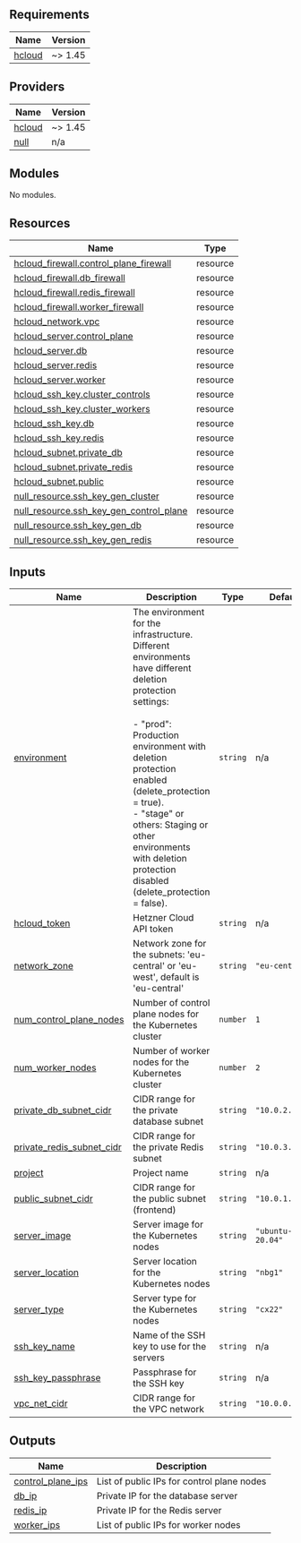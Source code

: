 ## Requirements

| Name | Version |
|------|---------|
| <a name="requirement_hcloud"></a> [hcloud](#requirement\_hcloud) | ~> 1.45 |

## Providers

| Name | Version |
|------|---------|
| <a name="provider_hcloud"></a> [hcloud](#provider\_hcloud) | ~> 1.45 |
| <a name="provider_null"></a> [null](#provider\_null) | n/a |

## Modules

No modules.

## Resources

| Name | Type |
|------|------|
| [hcloud_firewall.control_plane_firewall](https://registry.terraform.io/providers/hetznercloud/hcloud/latest/docs/resources/firewall) | resource |
| [hcloud_firewall.db_firewall](https://registry.terraform.io/providers/hetznercloud/hcloud/latest/docs/resources/firewall) | resource |
| [hcloud_firewall.redis_firewall](https://registry.terraform.io/providers/hetznercloud/hcloud/latest/docs/resources/firewall) | resource |
| [hcloud_firewall.worker_firewall](https://registry.terraform.io/providers/hetznercloud/hcloud/latest/docs/resources/firewall) | resource |
| [hcloud_network.vpc](https://registry.terraform.io/providers/hetznercloud/hcloud/latest/docs/resources/network) | resource |
| [hcloud_server.control_plane](https://registry.terraform.io/providers/hetznercloud/hcloud/latest/docs/resources/server) | resource |
| [hcloud_server.db](https://registry.terraform.io/providers/hetznercloud/hcloud/latest/docs/resources/server) | resource |
| [hcloud_server.redis](https://registry.terraform.io/providers/hetznercloud/hcloud/latest/docs/resources/server) | resource |
| [hcloud_server.worker](https://registry.terraform.io/providers/hetznercloud/hcloud/latest/docs/resources/server) | resource |
| [hcloud_ssh_key.cluster_controls](https://registry.terraform.io/providers/hetznercloud/hcloud/latest/docs/resources/ssh_key) | resource |
| [hcloud_ssh_key.cluster_workers](https://registry.terraform.io/providers/hetznercloud/hcloud/latest/docs/resources/ssh_key) | resource |
| [hcloud_ssh_key.db](https://registry.terraform.io/providers/hetznercloud/hcloud/latest/docs/resources/ssh_key) | resource |
| [hcloud_ssh_key.redis](https://registry.terraform.io/providers/hetznercloud/hcloud/latest/docs/resources/ssh_key) | resource |
| [hcloud_subnet.private_db](https://registry.terraform.io/providers/hetznercloud/hcloud/latest/docs/resources/subnet) | resource |
| [hcloud_subnet.private_redis](https://registry.terraform.io/providers/hetznercloud/hcloud/latest/docs/resources/subnet) | resource |
| [hcloud_subnet.public](https://registry.terraform.io/providers/hetznercloud/hcloud/latest/docs/resources/subnet) | resource |
| [null_resource.ssh_key_gen_cluster](https://registry.terraform.io/providers/hashicorp/null/latest/docs/resources/resource) | resource |
| [null_resource.ssh_key_gen_control_plane](https://registry.terraform.io/providers/hashicorp/null/latest/docs/resources/resource) | resource |
| [null_resource.ssh_key_gen_db](https://registry.terraform.io/providers/hashicorp/null/latest/docs/resources/resource) | resource |
| [null_resource.ssh_key_gen_redis](https://registry.terraform.io/providers/hashicorp/null/latest/docs/resources/resource) | resource |

## Inputs

| Name | Description | Type | Default | Required |
|------|-------------|------|---------|:--------:|
| <a name="input_environment"></a> [environment](#input\_environment) | The environment for the infrastructure. <br/>  Different environments have different deletion protection settings:<br/><br/>  - "prod": Production environment with deletion protection enabled (delete\_protection = true).<br/>  - "stage" or others: Staging or other environments with deletion protection disabled (delete\_protection = false). | `string` | n/a | yes |
| <a name="input_hcloud_token"></a> [hcloud\_token](#input\_hcloud\_token) | Hetzner Cloud API token | `string` | n/a | yes |
| <a name="input_network_zone"></a> [network\_zone](#input\_network\_zone) | Network zone for the subnets: 'eu-central' or 'eu-west', default is 'eu-central' | `string` | `"eu-central"` | no |
| <a name="input_num_control_plane_nodes"></a> [num\_control\_plane\_nodes](#input\_num\_control\_plane\_nodes) | Number of control plane nodes for the Kubernetes cluster | `number` | `1` | no |
| <a name="input_num_worker_nodes"></a> [num\_worker\_nodes](#input\_num\_worker\_nodes) | Number of worker nodes for the Kubernetes cluster | `number` | `2` | no |
| <a name="input_private_db_subnet_cidr"></a> [private\_db\_subnet\_cidr](#input\_private\_db\_subnet\_cidr) | CIDR range for the private database subnet | `string` | `"10.0.2.0/24"` | no |
| <a name="input_private_redis_subnet_cidr"></a> [private\_redis\_subnet\_cidr](#input\_private\_redis\_subnet\_cidr) | CIDR range for the private Redis subnet | `string` | `"10.0.3.0/24"` | no |
| <a name="input_project"></a> [project](#input\_project) | Project name | `string` | n/a | yes |
| <a name="input_public_subnet_cidr"></a> [public\_subnet\_cidr](#input\_public\_subnet\_cidr) | CIDR range for the public subnet (frontend) | `string` | `"10.0.1.0/24"` | no |
| <a name="input_server_image"></a> [server\_image](#input\_server\_image) | Server image for the Kubernetes nodes | `string` | `"ubuntu-20.04"` | no |
| <a name="input_server_location"></a> [server\_location](#input\_server\_location) | Server location for the Kubernetes nodes | `string` | `"nbg1"` | no |
| <a name="input_server_type"></a> [server\_type](#input\_server\_type) | Server type for the Kubernetes nodes | `string` | `"cx22"` | no |
| <a name="input_ssh_key_name"></a> [ssh\_key\_name](#input\_ssh\_key\_name) | Name of the SSH key to use for the servers | `string` | n/a | yes |
| <a name="input_ssh_key_passphrase"></a> [ssh\_key\_passphrase](#input\_ssh\_key\_passphrase) | Passphrase for the SSH key | `string` | n/a | yes |
| <a name="input_vpc_net_cidr"></a> [vpc\_net\_cidr](#input\_vpc\_net\_cidr) | CIDR range for the VPC network | `string` | `"10.0.0.0/16"` | no |

## Outputs

| Name | Description |
|------|-------------|
| <a name="output_control_plane_ips"></a> [control\_plane\_ips](#output\_control\_plane\_ips) | List of public IPs for control plane nodes |
| <a name="output_db_ip"></a> [db\_ip](#output\_db\_ip) | Private IP for the database server |
| <a name="output_redis_ip"></a> [redis\_ip](#output\_redis\_ip) | Private IP for the Redis server |
| <a name="output_worker_ips"></a> [worker\_ips](#output\_worker\_ips) | List of public IPs for worker nodes |
